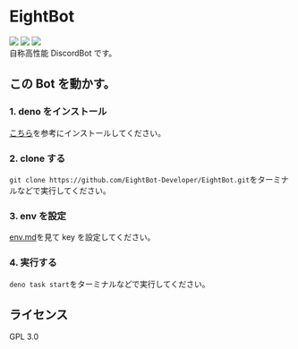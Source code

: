 # EightBot

<img src="https://discord.com/api/guilds/980051727820664832/embed.png"/> <img src="https://img.shields.io/badge/Deno- 1.x -black"/> <img src="https://img.shields.io/badge/EightBot-v2.4.0%20beta-blue"/><br>
自称高性能 DiscordBot です。<br>

## この Bot を動かす。

### 1. deno をインストール

[こちら](https://deno.land/manual/getting_started/installation)を参考にインストールしてください。

### 2. clone する

`git clone https://github.com/EightBot-Developer/EightBot.git`をターミナルなどで実行してください。

### 3. env を設定

[env.md](https://github.com/EightBot-Developer/EightBot/blob/main/src/env/env.md)を見て key を設定してください。

### 4. 実行する

`deno task start`をターミナルなどで実行してください。

## ライセンス

GPL 3.0
